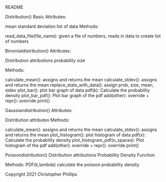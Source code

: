 README

Distribution()
Basic Attributes:

mean
standard deviation
list of data
Methods:

read_data_file(file_name): given a file of numbers, reads in data to create list of numbers

Binomialdistribution()
Attributes:

Distribution attributions
probability
size

Methods:

calculate_mean(): assigns and returns the mean
calculate_stdev(): assigns and returns the mean
replace_stats_with_data(): assign prob, size, mean, stdev
plot_bar(): plot bar graph of data
pdf(k): Calculate the probability density
plot_bar_pdf(): Plot bar graph of the pdf
add(other): override +
repr(): override print()


Gaussiandistribution()
Attributes:

Distribution attributes
Methods:

calculate_mean(): assigns and returns the mean
calculate_stdev(): assigns and returns the mean
plot_histogram(): plot histogram of data
pdf(x): Calculate the probability density
plot_histogram_pdf(n_spaces): Plot histogram of the pdf
add(other): override +
repr(): override print()

Poissondistribution()
Distribution attributions
Probability Density Function

Methods:
PDF(k,lambda) calculate the poisson probability density

Copyright 2021 Christopher Phillips